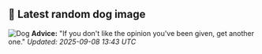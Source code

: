 ## 🐶 Latest random dog image
![Dog](https://images.dog.ceo/breeds/gaddi-indian/Gaddi.jpg)
**Advice:** "If you don't like the opinion you've been given, get another one."
*Updated: 2025-09-08 13:43 UTC*
